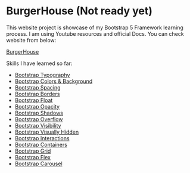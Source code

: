 # BurgerHouse (Not ready yet)

This website project is showcase of my Bootstrap 5 Framework learning process. I am using Youtube resources and official Docs. You can check website from
below:

<a href="//shamilx.github.io/BurgerHouse">BurgerHouse</a>


Skills I have learned so far:
<ul>
<li><a href="https://getbootstrap.com/docs/5.3/content/typography/">Bootstrap Typography</a></li>
<li><a href="https://getbootstrap.com/docs/5.3/helpers/color-background/">Bootstrap Colors & Background </a></li>
<li><a href="https://getbootstrap.com/docs/5.3/helpers/color-background/">Bootstrap Spacing </a></li>
<li><a href="https://getbootstrap.com/docs/5.3/utilities/spacing/">Bootstrap Borders </a></li>
<li><a href="https://getbootstrap.com/docs/5.3/utilities/float/">Bootstrap Float</a></li>
<li><a href="https://getbootstrap.com/docs/5.3/utilities/opacity/">Bootstrap Opacity</a></li>
<li><a href="https://getbootstrap.com/docs/5.3/utilities/shadows/">Bootstrap Shadows</a></li>
<li><a href="https://getbootstrap.com/docs/5.3/utilities/overflow/">Bootstrap Overflow</a></li>
<li><a href="https://getbootstrap.com/docs/5.3/utilities/float/">Bootstrap Visibility</a></li>
<li><a href="https://getbootstrap.com/docs/5.3/helpers/visually-hidden/">Bootstrap Visually Hidden</a></li>
<li><a href="https://getbootstrap.com/docs/5.3/utilities/interactions/">Bootstrap Interactions </a></li>
<li><a href="https://getbootstrap.com/docs/5.3/layout/containers/">Bootstrap Containers</a></li>
<li><a href="https://getbootstrap.com/docs/5.3/layout/grid/">Bootstrap Grid</a></li>
<li><a href="https://getbootstrap.com/docs/5.3/utilities/flex/">Bootstrap Flex</a></li>
<li><a href="https://getbootstrap.com/docs/5.3/components/carousel/">Bootstrap Carousel</a></li>
</ul>
